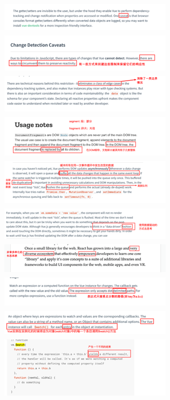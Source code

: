![](https://raw.githubusercontent.com/wangkaiwd/drawing-bed/master/204444200604153404.png)

![](https://raw.githubusercontent.com/wangkaiwd/drawing-bed/master/20200604154005.png)

![](https://raw.githubusercontent.com/wangkaiwd/drawing-bed/master/20200604155714.png)

![](https://raw.githubusercontent.com/wangkaiwd/drawing-bed/master/20200604235533.png)

![](https://raw.githubusercontent.com/wangkaiwd/drawing-bed/master/20200607202236.png)

![](https://raw.githubusercontent.com/wangkaiwd/drawing-bed/master/20200607202546.png)

![](https://raw.githubusercontent.com/wangkaiwd/drawing-bed/master/20200608095114.png)

![](https://raw.githubusercontent.com/wangkaiwd/drawing-bed/master/20200609172833.png)

![](https://raw.githubusercontent.com/wangkaiwd/drawing-bed/master/20200609222730.png)

![](https://raw.githubusercontent.com/wangkaiwd/drawing-bed/master/20200609223037.png)
